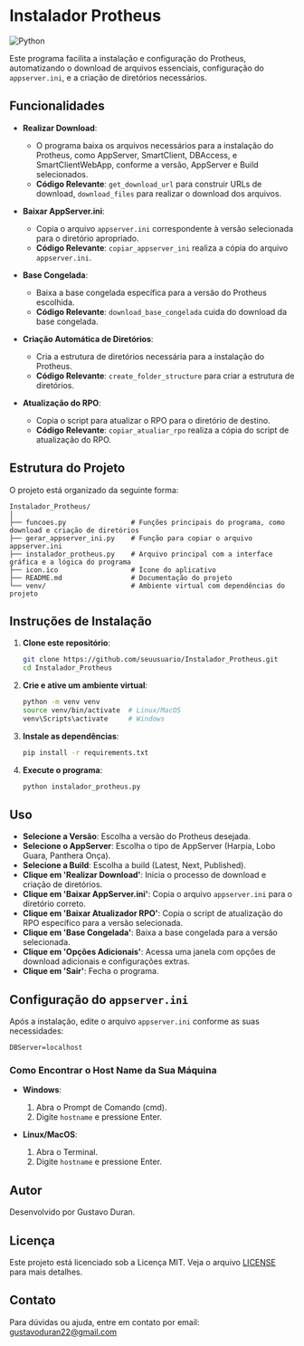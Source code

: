 # Instalador Protheus
![Python](https://img.shields.io/badge/python-3670A0?style=for-the-badge&logo=python&logoColor=ffdd54)

Este programa facilita a instalação e configuração do Protheus, automatizando o download de arquivos essenciais, configuração do `appserver.ini`, e a criação de diretórios necessários.

## Funcionalidades

- **Realizar Download**: 
  - O programa baixa os arquivos necessários para a instalação do Protheus, como AppServer, SmartClient, DBAccess, e SmartClientWebApp, conforme a versão, AppServer e Build selecionados.
  - **Código Relevante**: `get_download_url` para construir URLs de download, `download_files` para realizar o download dos arquivos.

- **Baixar AppServer.ini**: 
  - Copia o arquivo `appserver.ini` correspondente à versão selecionada para o diretório apropriado.
  - **Código Relevante**: `copiar_appserver_ini` realiza a cópia do arquivo `appserver.ini`.

- **Base Congelada**:
  - Baixa a base congelada específica para a versão do Protheus escolhida.
  - **Código Relevante**: `download_base_congelada` cuida do download da base congelada.

- **Criação Automática de Diretórios**:
  - Cria a estrutura de diretórios necessária para a instalação do Protheus.
  - **Código Relevante**: `create_folder_structure` para criar a estrutura de diretórios.

- **Atualização do RPO**:
  - Copia o script para atualizar o RPO para o diretório de destino.
  - **Código Relevante**: `copiar_atualiar_rpo` realiza a cópia do script de atualização do RPO.

## Estrutura do Projeto

O projeto está organizado da seguinte forma:

```
Instalador_Protheus/
│
├── funcoes.py                # Funções principais do programa, como download e criação de diretórios
├── gerar_appserver_ini.py    # Função para copiar o arquivo appserver.ini
├── instalador_protheus.py    # Arquivo principal com a interface gráfica e a lógica do programa
├── icon.ico                  # Ícone do aplicativo
├── README.md                 # Documentação do projeto
└── venv/                     # Ambiente virtual com dependências do projeto
```

## Instruções de Instalação

1. **Clone este repositório**:
   ```bash
   git clone https://github.com/seuusuario/Instalador_Protheus.git
   cd Instalador_Protheus
   ```

2. **Crie e ative um ambiente virtual**:
   ```bash
   python -m venv venv
   source venv/bin/activate  # Linux/MacOS
   venv\Scripts\activate     # Windows
   ```

3. **Instale as dependências**:
   ```bash
   pip install -r requirements.txt
   ```

4. **Execute o programa**:
   ```bash
   python instalador_protheus.py
   ```

## Uso

- **Selecione a Versão**: Escolha a versão do Protheus desejada.
- **Selecione o AppServer**: Escolha o tipo de AppServer (Harpia, Lobo Guara, Panthera Onça).
- **Selecione a Build**: Escolha a build (Latest, Next, Published).
- **Clique em 'Realizar Download'**: Inicia o processo de download e criação de diretórios.
- **Clique em 'Baixar AppServer.ini'**: Copia o arquivo `appserver.ini` para o diretório correto.
- **Clique em 'Baixar Atualizador RPO'**: Copia o script de atualização do RPO específico para a versão selecionada.
- **Clique em 'Base Congelada'**: Baixa a base congelada para a versão selecionada.
- **Clique em 'Opções Adicionais'**: Acessa uma janela com opções de download adicionais e configurações extras.
- **Clique em 'Sair'**: Fecha o programa.

## Configuração do `appserver.ini`

Após a instalação, edite o arquivo `appserver.ini` conforme as suas necessidades:

```
DBServer=localhost
```

### Como Encontrar o Host Name da Sua Máquina

- **Windows**:
  1. Abra o Prompt de Comando (cmd).
  2. Digite `hostname` e pressione Enter.

- **Linux/MacOS**:
  1. Abra o Terminal.
  2. Digite `hostname` e pressione Enter.

## Autor

Desenvolvido por Gustavo Duran.

## Licença

Este projeto está licenciado sob a Licença MIT. Veja o arquivo [LICENSE](LICENSE) para mais detalhes.

## Contato

Para dúvidas ou ajuda, entre em contato por email: gustavoduran22@gmail.com
